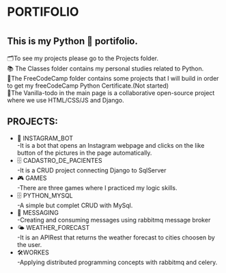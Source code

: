 <h1>PORTIFOLIO<h1>

<h2>This is my Python 🐍 portifolio.</h2>  
🗂️To see my projects please go to the Projects folder.<br> 
📚 The Classes folder contains my personal studies related to Python.<br>
🔖The FreeCodeCamp folder contains some projects that I will build in order to get my freeCodeCamp Python Certificate.(Not started)<br>
🚀The Vanilla-todo in the main page is a collaborative open-source project where we use HTML/CSS/JS and Django.

<h2>PROJECTS:</h2>

<ul>
    <li>🤖 INSTAGRAM_BOT<br>-It is a bot that opens an Instagram webpage and clicks on the like button of the pictures in the page automatically.</li>
    <li>🗄️ CADASTRO_DE_PACIENTES<br>-It is a CRUD project connecting Django to SqlServer</li>
    <li>🎮 GAMES<br>-There are three games where I practiced my logic skills.</li>
    <li>🗄️ PYTHON_MYSQL<br>-A simple but complet CRUD with MySql.</li>
    <li>🐰 MESSAGING<br>-Creating and consuming messages using rabbitmq message broker</li>
    <li>🌤️ WEATHER_FORECAST<br>-It is an APIRest that returns the weather forecast to cities choosen by the user.</li> 
    <li>🛠️WORKES<br>-Applying distributed programming concepts with rabbitmq and celery.</li> 
    
</ul>

